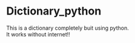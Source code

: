 # Dictionary_python
This is a dictionary completely buit using python.<br>
It works without internet!!
